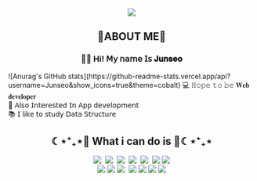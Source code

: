 <h3 align="center"> 
<img src="https://capsule-render.vercel.app/api?type=waving&color=80CAFF&height=250&section=header&text=Welcome%20 to my page&fontColor=FFFFFF&fontSize=60" />
</h3>
<h2 align="center"> 🤍ABOUT ME🤍</h2>

<p align="center">
<h3 align="center">
👋🏻 Hi! 𝖬𝗒 𝗇𝖺𝗆𝖾 𝖨𝗌 𝐉𝐮𝐧𝐬𝐞𝐨 
</h3>![Anurag's GitHub stats](https://github-readme-stats.vercel.app/api?username=Junseo&show_icons=true&theme=cobalt) 
💻 𝙷𝚘𝚙𝚎 𝚝𝚘 𝚋𝚎 𝐖𝐞𝐛 𝐝𝐞𝐯𝐞𝐥𝐨𝐩𝐞𝐫
<br>
 📱 𝖠𝗅𝗌𝗈 𝖨𝗇𝗍𝖾𝗋𝖾𝗌𝗍𝖾𝖽 𝖨𝗇 𝖠𝗉𝗉 𝖽𝖾𝗏𝖾𝗅𝗈𝗉𝗆𝖾𝗇𝗍
<br>
📚 𝖨 𝗅i𝗄𝖾 𝗍𝗈 𝗌𝗍𝗎𝖽𝗒 𝖣𝖺𝗍𝖺 𝖲𝗍𝗋𝗎𝖼𝗍𝗎𝗋𝖾
<br>
<h2 align="center">☾⋆⁺₊⋆💙 What i can do is 💙☾⋆⁺₊⋆</h2>
 <p align="center">
  <img src="https://img.shields.io/badge/Python-3776AB?style=flat&logo=python&logoColor=white"/>&nbsp
  <img src="https://img.shields.io/badge/Java-007396?style=flat&logo=java&logoColor=white"/>&nbsp
  <img src="https://img.shields.io/badge/spring-6DB33F?style=flat&logo=spring&logoColor=white"/>&nbsp
  <img src="https://img.shields.io/badge/SpringBoot-6DB33F?style=flat&logo=springboot&logoColor=white"/>&nbsp
  <img src="https://img.shields.io/badge/C++-00599C?style=flat&logo=c%2B%2B&logoColor=white"/>&nbsp
  <img src="https://img.shields.io/badge/node.js-339933?style=flat&logo=Node.js&logoColor=white">
  <img src="https://img.shields.io/badge/html5-E34F26?style=flat&logo=html5&logoColor=white"> 
  <br>
  <img src="https://img.shields.io/badge/css-1572B6?style=flat&logo=css3&logoColor=white"> 
  <img src="https://img.shields.io/badge/javascript-F7DF1E?style=flate&logo=javascript&logoColor=black"> 
  <img src="https://img.shields.io/badge/MySQL-4479A1?style=flat&logo=mysql&logoColor=white"/>&nbsp
  <img src="https://img.shields.io/badge/Git-F05032?style=flat&logo=git&logoColor=white"/>
  <img src="https://img.shields.io/badge/mongoDB-47A248?style=flat&logo=MongoDB&logoColor=white">
  <img src="https://img.shields.io/badge/Arduino-00979D?style=flat-square&logo=Arduino&logoColor=white"/>
  <img src="https://img.shields.io/badge/github-181717?style=flat&logo=github&logoColor=white">
</p>
</h3>
</p>
